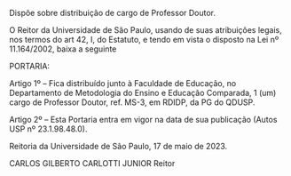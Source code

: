 Dispõe sobre distribuição de cargo de Professor Doutor.

O Reitor da Universidade de São Paulo, usando de suas atribuições legais, nos termos do art 42, I, do Estatuto, e tendo em vista o disposto na Lei nº 11.164/2002, baixa a seguinte

PORTARIA:

Artigo 1º – Fica distribuído junto à Faculdade de Educação, no Departamento de Metodologia do Ensino e Educação Comparada, 1 (um) cargo de Professor Doutor, ref. MS-3, em RDIDP, da PG do QDUSP.

Artigo 2º – Esta Portaria entra em vigor na data de sua publicação (Autos USP nº 23.1.98.48.0).

Reitoria da Universidade de São Paulo, 17 de maio de 2023.

CARLOS GILBERTO CARLOTTI JUNIOR
Reitor